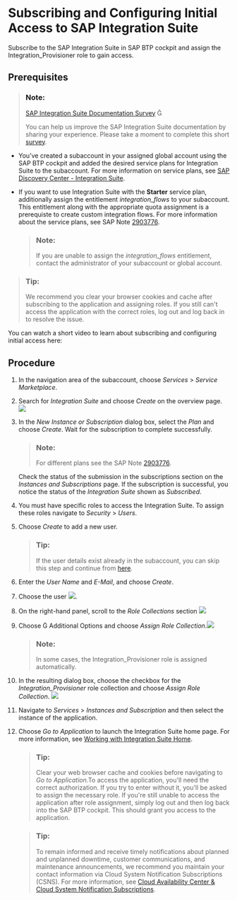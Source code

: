 <!-- loio8a3c8b7a6b1c4f249bb81d11644ef806 -->

<link rel="stylesheet" type="text/css" href="../css/sap-icons.css"/>

# Subscribing and Configuring Initial Access to SAP Integration Suite

Subscribe to the SAP Integration Suite in SAP BTP cockpit and assign the Integration\_Provisioner role to gain access.



<a name="loio8a3c8b7a6b1c4f249bb81d11644ef806__prereq_nbs_lth_vlb"/>

## Prerequisites

> ### Note:  
> [SAP Integration Suite Documentation Survey](https://sapinsights.eu.qualtrics.com/jfe/form/SV_9WxzBXTWeQe5nq6) <span class="SAP-icons-V5"></span>
> 
> You can help us improve the SAP Integration Suite documentation by sharing your experience. Please take a moment to complete this short [survey](https://sapinsights.eu.qualtrics.com/jfe/form/SV_9WxzBXTWeQe5nq6).

-   You’ve created a subaccount in your assigned global account using the SAP BTP cockpit and added the desired service plans for Integration Suite to the subaccount. For more information on service plans, see [SAP Discovery Center - Integration Suite](https://discovery-center.cloud.sap/serviceCatalog/integration-suite?region=all).

-   If you want to use Integration Suite with the **Starter** service plan, additionally assign the entitlement *integration\_flows* to your subaccount. This entitlement along with the appropriate quota assignment is a prerequiste to create custom integration flows. For more information about the service plans, see SAP Note [2903776](https://me.sap.com/notes/2903776).

    > ### Note:  
    > If you are unable to assign the *integration\_flows* entitlement, contact the administrator of your subaccount or global account.


> ### Tip:  
> We recommend you clear your browser cookies and cache after subscribing to the application and assigning roles. If you still can't access the application with the correct roles, log out and log back in to resolve the issue.

You can watch a short video to learn about subscribing and configuring initial access here: 



## Procedure

1.  In the navigation area of the subaccount, choose *Services* \> *Service Marketplace*.

2.  Search for *Integration Suite* and choose *Create* on the overview page. ![](images/Create_a_Integration_Suite_Subscription_3faeaca.png)

3.  In the *New Instance or Subscription* dialog box, select the *Plan* and choose *Create*. Wait for the subscription to complete successfully.

    > ### Note:  
    > For different plans see the SAP Note [2903776](https://me.sap.com/notes/2903776).

    Check the status of the submission in the subscriptions section on the *Instances and Subscriptions* page. If the subscription is successful, you notice the status of the *Integration Suite* shown as *Subscribed*.

4.  You must have specific roles to access the Integration Suite. To assign these roles navigate to *Security* \> *Users*.

5.  Choose *Create* to add a new user.

    > ### Tip:  
    > If the user details exist already in the subaccount, you can skip this step and continue from [here](subscribing-and-configuring-initial-access-to-sap-integration-suite-8a3c8b7.md#loio8a3c8b7a6b1c4f249bb81d11644ef806__step_chooseuser).

6.  Enter the *User Name* and *E-Mail*, and choose *Create*.

7.  Choose the user ![](images/Choosing_the_user_90ff7d1.png).

8.  On the right-hand panel, scroll to the *Role Collections* section ![](images/Role_Collection_9c3db85.png)

9.  Choose <span class="SAP-icons-V5"></span> Additional Options and choose *Assign Role Collection*.![](images/Additional_Options_39e68b2.png)

    > ### Note:  
    > In some cases, the Integration\_Provisioner role is assigned automatically.

10. In the resulting dialog box, choose the checkbox for the *Integration\_Provisioner* role collection and choose *Assign Role Collection*. ![](images/Assign_Role_Collection_d942ccb.png)

11. Navigate to *Services* \> *Instances and Subscription* and then select the instance of the application.

12. Choose *Go to Application* to launch the Integration Suite home page. For more information, see [Working with Integration Suite Home](../20-Working_with_SAP_Integration_Suite_Home/working-with-integration-suite-home-a53dce3.md).

    > ### Tip:  
    > Clear your web browser cache and cookies before navigating to *Go to Application*.To access the application, you'll need the correct authorization. If you try to enter without it, you'll be asked to assign the necessary role. If you're still unable to access the application after role assignment, simply log out and then log back into the SAP BTP cockpit. This should grant you access to the application.

    > ### Tip:  
    > To remain informed and receive timely notifications about planned and unplanned downtime, customer communications, and maintenance announcements, we recommend you maintain your contact information via Cloud System Notification Subscriptions \(CSNS\). For more information, see [Cloud Availability Center & Cloud System Notification Subscriptions](https://support.sap.com/en/my-support/systems-installations/cac.html).


